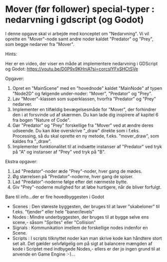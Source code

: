 # Mover (før follower) special-typer : nedarvning i gdscript (og Godot)

I denne opgave skal vi arbejde med konceptet om "Nedarvning". Vi vil oprette en "Mover"-node samt andre noder kaldet "Predator" og "Prey", som begge nedarver fra "Mover".

Hints:

Her er en video, der viser en måde at implementere nedarvning i GDScript og Godot: https://youtu.be/D0P9x9KHniA?si=corcslYFxSHCtSVe

Opgaver:

1. Opret en "MainScene" med en "hovednode" kaldet "MainNode" af typen "Node2D" og følgende under-noder: "Mover", "Predator" og "Prey".
2. Lav "Mover"-klassen som superklassen, hvorfra "Predator" og "Prey" nedarver.
3. Implementer en tilfældig bevægelsesmåde for "Mover", der forhindrer den i at forsvinde ud af skærmen. Du kan lade dig inspirere af kapitel 6 fra bogen "Nature of Code".
4. Gør "Predator" og "Prey" forskellige fra "Mover" ved at ændre deres udseende. Du kan ikke overskrive "_draw" direkte som i f.eks. Processing, så du skal oprette en ny metode, f.eks. "mover_draw", som kaldes fra "_draw".
5. Implementer funktionalitet til at indsætte instanser af "Predator" ved tryk på "A" og instanser af "Prey" ved tryk på "B".

Ekstra opgaver:

1. Lad "Predator"-noder æde "Prey"-noder, hver gang de mødes.
2. Øg størrelsen på "Predator"-noderne, hver gang de spiser.
3. Lad "Predator"-noderne følge efter det nærmeste bytte.
4. Giv "Prey"-noderne mulighed for at løbe hurtigere, når de bliver forfulgt.

Bare til info...der er fire hovedbyggesten i Godot

- Scenes : Den støreste byggesten, der bruges til at laver "skabeloner" til f.eks. "fjender" eller hele "baner/levels"
- Nodes : Mindre underbyggesten, der bruges til at bygge selve ens scene,- såsom "Sprites" eller "Collision"
- Signals : Kommunikation imellem de forskellige nodes indenfor en Scene.
- Scripts : I scripts tilknyttet noder kan man skrive kode kan håndtere stort set alt. Det gælder selvfølgelig om på sigt at balancere mængden af kode i Scriptet med indbygede Nodes,- ellers er der jo ingen grund til at anvende en Game Engine :-)...
